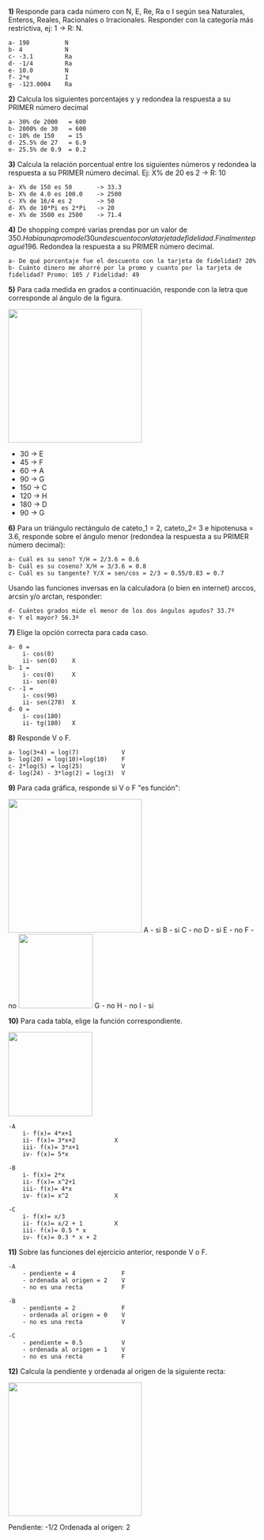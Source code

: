 
**1)** Responde para cada número con N, E, Re, Ra o I según sea Naturales, Enteros, Reales,
Racionales o Irracionales. Responder con la categoría más restrictiva, ej: 1 -> R: N.

    a- 198          N
    b- 4            N
    c- -3.1         Ra
    d- -1/4         Ra
    e- 10.0         N
    f- 2*e          I
    g- -123.0004    Ra


**2)** Calcula los siguientes porcentajes y y redondea la respuesta a su PRIMER número decimal

    a- 30% de 2000   = 600
    b- 2000% de 30   = 600
    c- 10% de 150    = 15
    d- 25.5% de 27   = 6.9
    e- 25.5% de 0.9  = 0.2

**3)** Calcula la relación porcentual entre los siguientes números y redondea la respuesta a su PRIMER número decimal. Ej: X% de 20 es 2 -> R: 10

    a- X% de 150 es 50       -> 33.3
    b- X% de 4.0 es 100.0    -> 2500
    c- X% de 16/4 es 2       -> 50
    d- X% de 10*Pi es 2*Pi   -> 20
    e- X% de 3500 es 2500    -> 71.4

**4)** De shopping compré varias prendas por un valor de 350$. Había una promo del 30% sobre la cual se aplico luego
un descuento con la tarjeta de fidelidad. Finalmente pagué 196$. Redondea la respuesta a su PRIMER número decimal.

    a- De qué porcentaje fue el descuento con la tarjeta de fidelidad? 20% 
    b- Cuánto dinero me ahorré por la promo y cuanto por la tarjeta de fidelidad? Promo: 105 / Fidelidad: 49


**5)** Para cada medida en grados a continuación, responde con la letra que corresponde al ángulo de la figura.

<img  src='./figuras/EX_5.png' height='270px'>

  - 30  -> E
  - 45  -> F
  - 60  -> A
  - 90  -> G 
  - 150 -> C
  - 120 -> H 
  - 180 -> D
  - 90  -> G 


**6)** Para un triángulo rectángulo de cateto_1 = 2, cateto_2= 3 e hipotenusa = 3.6, responde sobre el ángulo
menor (redondea la respuesta a su PRIMER número decimal):

    a- Cuál es su seno? Y/H = 2/3.6 = 0.6
    b- Cuál es su coseno? X/H = 3/3.6 = 0.8
    c- Cuál es su tangente? Y/X = sen/cos = 2/3 = 0.55/0.83 = 0.7 

Usando las funciones inversas en la calculadora (o bien en internet) arccos, arcsin y/o arctan, responder:

    d- Cuántos grados mide el menor de los dos ángulos agudos? 33.7º
    e- Y el mayor? 56.3º

**7)** Elige la opción correcta para cada caso.

    a- 0 = 
        i- cos(0)
        ii- sen(0)    X
    b- 1 = 
        i- cos(0)     X
        ii- sen(0)
    c- -1 =
        i- cos(90)   
        ii- sen(270)  X
    d- 0 =
        i- cos(180)
        ii- tg(180)   X

**8)** Responde V o F.

    a- log(3+4) = log(7)            V
    b- log(20) = log(10)+log(10)    F
    c- 2*log(5) = log(25)           V
    d- log(24) - 3*log(2) = log(3)  V

**9)** Para cada gráfica, responde si V o F "es función":

<img  src='./figuras/EX_9.png' height='270px'> 
A - si
B - si 
C - no
D - si
E - no
F - no

<img  src='./figuras/EX_9b.png' height='150px'>
G - no
H - no
I - si

**10)** Para cada tabla, elige la función correspondiente.


<img  src='./figuras/EX_10.png' height='170px'>

    -A 
        i- f(x)= 4*x+1
        ii- f(x)= 3*x+2           X
        iii- f(x)= 3*x+1
        iv- f(x)= 5*x

    -B 
        i- f(x)= 2*x
        ii- f(x)= x^2+1
        iii- f(x)= 4*x
        iv- f(x)= x^2             X

    -C 
        i- f(x)= x/3
        ii- f(x)= x/2 + 1         X
        iii- f(x)= 0.5 * x
        iv- f(x)= 0.3 * x + 2

**11)** Sobre las funciones del ejercicio anterior, responde V o F.

    -A  
        - pendiente = 4             F
        - ordenada al origen = 2    V
        - no es una recta           F

    -B  
        - pendiente = 2             F
        - ordenada al origen = 0    V
        - no es una recta           V

    -C  
        - pendiente = 0.5           V
        - ordenada al origen = 1    V
        - no es una recta           F

**12)** Calcula la pendiente y ordenada al origen de la siguiente recta:

<img  src='./figuras/EX_12.png' height='270px'>

Pendiente: -1/2
Ordenada al origen: 2
